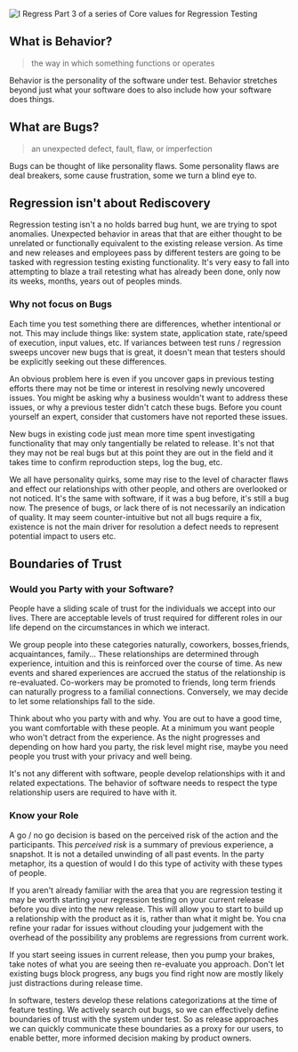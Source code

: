 ![ I Regress](http://www.brendanconnolly.net/wp-content/uploads/2018/01/IRegress.png)
Part 3 of a series of Core values for Regression Testing

## What is Behavior?
> the way in which something functions or operates 

Behavior is the personality of the software under test. Behavior stretches beyond just what your software does to also include how your software does things. 

## What are Bugs?
> an unexpected defect, fault, flaw, or imperfection 

Bugs can be thought of like personality flaws. Some personality flaws are deal breakers, some cause frustration, some we turn a blind eye to. 

## Regression isn't about Rediscovery

Regression testing isn't a no holds barred bug hunt, we are trying to spot anomalies. Unexpected behavior in areas that that are either thought to be unrelated or functionally equivalent to the existing release version. As time and new releases and employees pass by different testers are going to be tasked with regression testing existing functionality. It's very easy to fall into attempting to blaze a trail retesting what has already been done, only now its weeks, months, years out of peoples minds.

### Why not focus on Bugs

Each time you test something there are differences, whether intentional or not. This may include things like: system state, application state,  rate/speed of execution, input values, etc. If variances between test runs / regression sweeps uncover new bugs that is great, it doesn't mean that testers should be explicitly seeking out these differences. 

An obvious problem here is even if you uncover gaps in previous testing efforts there may not be time or interest in resolving newly uncovered issues. You might be asking why a business wouldn't want to address these issues, or why a previous tester didn't catch these bugs. Before you count yourself an expert, consider that customers have not reported these issues. 

New bugs in existing code just mean more time spent investigating functionality that may only tangentially be related to release. It's not that they may not be real bugs but at this point they are out in the field and it takes time to confirm reproduction steps, log the bug, etc.

We all have personality quirks, some may rise to the level of character flaws and effect our relationships with other people, and others are overlooked or not noticed. It's the same with software, if it was a bug before, it's still a bug now. The presence of bugs, or lack there of is not necessarily an indication of quality. It may seem counter-intuitive but not all bugs require a fix, existence is not the main driver for resolution a defect needs to represent potential impact to users etc. 

## Boundaries of Trust

### Would you Party with your Software?

People have a sliding scale of trust for the individuals we accept into our lives. There are acceptable levels of trust required for different roles in our life depend on the circumstances in which we interact. 

We group people into these categories naturally, coworkers, bosses,friends, acquaintances, family... These relationships are determined through experience, intuition and this is reinforced over the course of time. As new events and shared experiences are accrued the status of the relationship is re-evaluated. Co-workers may be promoted to friends, long term friends can naturally progress to a familial connections. Conversely, we may decide to let some relationships fall to the side. 

Think about who you party with and why. You are out to have a good time, you want comfortable with these people. At a minimum you want people who won't detract from the experience. As the night progresses and depending on how hard you party, the risk level might rise, maybe you need people you trust with your privacy and well being.  

It's not any different with software, people develop relationships with it and related expectations. The behavior of software needs to respect the type relationship users are required to have with it. <expand>


### Know your Role

A go / no go decision is based on the perceived risk of the action and the participants. This *perceived risk* is a summary of previous experience, a snapshot. It is not a detailed unwinding of all past events. In the party metaphor, its a question of would I do this type of activity with these types of people. 

If you aren't already familiar with the area that you are regression testing it may be worth starting your regression testing on your current release before you dive into the new release. This will allow you to start to build up a relationship with the product as it is, rather than what it might be. You cna refine your radar for issues without clouding your judgement with the overhead of the possibility any problems are regressions from current work. 

If you start seeing issues in current release, then you pump your brakes, take notes of what you are seeing then re-evaluate you approach. Don't let existing bugs block progress, any bugs you find right now are mostly likely just distractions during release time.  

In software, testers develop these relations categorizations at the time of feature testing. We actively search out bugs, so we can effectively define boundaries of trust with the system under test. So as release approaches we can quickly communicate these boundaries as a proxy for our users, to enable better, more informed decision making by product owners. 


 


